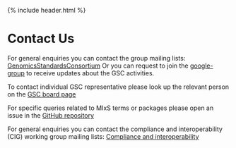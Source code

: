 {% include header.html %}

Contact Us
==========

For general enquiries you can contact the group mailing lists:
[GenomicsStandardsConsortium](mailto:gensc-cig@googlegroups.com?subject=[GSC-contact-us])
Or you can request to join the [google-group](https://groups.google.com/u/0/g/genomic-standards-consortium/about) to receive updates about the GSC activities.

To contact individual GSC representative please look up the relevant person on the [GSC board page](about/board-members.html)

For specific queries related to MIxS terms or packages please open an issue in the [GitHub repository](https://github.com/GenomicsStandardsConsortium/mixs)

For general enquiries you can contact the compliance and interoperability (CIG) working group mailing lists:
[Compliance and interoperability](mailto:gensc-cig@googlegroups.com?subject=[GSC-contact-us])


